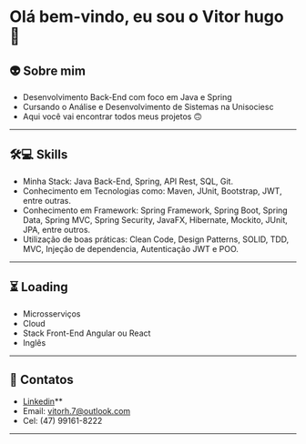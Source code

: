 # Olá bem-vindo, eu sou o Vitor hugo 👋 

## 👽 Sobre mim

- Desenvolvimento Back-End com foco em Java e Spring
- Cursando o Análise e Desenvolvimento de Sistemas na Unisociesc
- Aqui você vai encontrar todos meus projetos 🙃
---

## 🛠💻 Skills

- Minha Stack: Java Back-End, Spring, API Rest, SQL, Git.
- Conhecimento em Tecnologias como: Maven, JUnit, Bootstrap, JWT, entre outras.
- Conhecimento em Framework: Spring Framework, Spring Boot, Spring Data, Spring MVC, Spring Security, JavaFX, Hibernate, Mockito, JUnit, JPA, entre outros.
- Utilização de boas práticas: Clean Code, Design Patterns, SOLID, TDD, MVC, Injeção de dependencia, Autenticação JWT e POO.
---

## ⏳ Loading

- Microsserviços
- Cloud
- Stack Front-End Angular ou React
- Inglês
---

## 📒 Contatos 

- [Linkedin]([https://www.oracle.com/java](https://www.linkedin.com/in/vitor-hugo-da-silva-01a018216/))**
- Email: vitorh.7@outlook.com
- Cel: (47) 99161-8222
---
